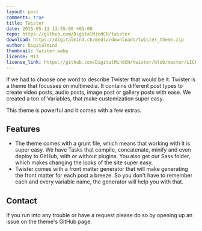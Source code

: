 ```yaml
---
layout: post
comments: true
title: Twister
date: 2015-05-11 13:55:00 +01:00
repo: https://github.com/DigitalMindCH/twister
download: https://digitalmind.ch/media/downloads/twister_theme.zip
author: Digitalmind
thumbnail: twister.webp
license: MIT
license_link: https://github.com/DigitalMindCH/twister/blob/master/LICENSE.md
---
```


If we had to choose one word to describe Twister that would be it.
Twister is a theme that focusses on multimedia. It contains different post types to create video posts, audio posts, image post or gallery posts with ease. We created a ton of Variables, that make customization super easy.

This theme is powerful and it comes with a few extras.

## Features

* The theme comes with a grunt file, which means that working with it is super easy. We have Tasks that compile, concatenate, minify and even deploy to GitHub, with or without plugins. You also get our Sass folder, which makes changing the looks of the site super easy.
* Twister comes with a front matter generator that will make generating the front matter for each post a breeze. So you don't have to remember each and every variable name, the generator will help you with that.

## Contact

If you run into any trouble or have a request please do so by opening up an issue on the theme's GitHub page.

